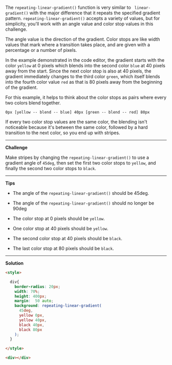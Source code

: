 The `repeating-linear-gradient()` function is very similar to ` linear-gradient()` with the major difference that it repeats the specified gradient pattern. `repeating-linear-gradient()` accepts a variety of values, but for simplicity, you'll work with an angle value and color stop values in this challenge.

The angle value is the direction of the gradient. Color stops are like width values that mark where a transition takes place, and are given with a percentage or a number of pixels.

In the example demonstrated in the code editor, the gradient starts with the color `yellow` at 0 pixels which blends into the second color `blue` at 40 pixels away from the start. Since the next color stop is also at 40 pixels, the gradient immediately changes to the third color `green`, which itself blends into the fourth color value `red` as that is 80 pixels away from the beginning of the gradient.

For this example, it helps to think about the color stops as pairs where every two colors blend together.

`0px [yellow -- blend -- blue] 40px [green -- blend -- red] 80px`

If every two color stop values are the same color, the blending isn't noticeable because it's between the same color, followed by a hard transition to the next color, so you end up with stripes.

---
**Challenge**

Make stripes by changing the `repeating-linear-gradient()` to use a gradient angle of `45deg`, then set the first two color stops to `yellow`, and finally the second two color stops to `black`.

---
**Tips**

- The angle of the `repeating-linear-gradient()` should be 45deg.

- The angle of the `repeating-linear-gradient()` should no longer be 90deg

- The color stop at 0 pixels should be `yellow`.

- One color stop at 40 pixels should be `yellow`.

- The second color stop at 40 pixels should be `black`.

- The last color stop at 80 pixels should be `black`.

---
**Solution**

```html
<style>

  div{ 
    border-radius: 20px;
    width: 70%;
    height: 400px;
    margin:  50 auto;
    background: repeating-linear-gradient(
      45deg,
      yellow 0px,
      yellow 40px,
      black 40px,
      black 80px
    );
  }

</style>

<div></div>
```